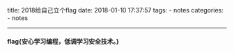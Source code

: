 title: 2018给自己立个flag
date: 2018-01-10 17:37:57
tags:
	- notes
categories:
	- notes

---




#### flag{安心学习编程，低调学习安全技术。}
